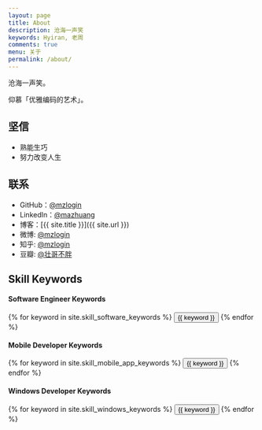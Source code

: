 ```yaml
---
layout: page
title: About
description: 沧海一声笑
keywords: Hyiran, 老周
comments: true
menu: 关于
permalink: /about/
---
```


沧海一声笑。

仰慕「优雅编码的艺术」。

## 坚信

* 熟能生巧
* 努力改变人生

## 联系

* GitHub：[@mzlogin](https://github.com/yichao)
* LinkedIn：[@mazhuang](https://www.linkedin.com/in/yichao)
* 博客：[{{ site.title }}]({{ site.url }})
* 微博: [@mzlogin](http://weibo.com/yichao)
* 知乎: [@mzlogin](http://www.zhihu.com/peopleyichao)
* 豆瓣: [@壮哥不胖](http://www.douban.com/people/yichao)

## Skill Keywords

#### Software Engineer Keywords
<div class="btn-inline">
    {% for keyword in site.skill_software_keywords %}
    <button class="btn btn-outline" type="button">{{ keyword }}</button>
    {% endfor %}
</div>

#### Mobile Developer Keywords
<div class="btn-inline">
    {% for keyword in site.skill_mobile_app_keywords %}
    <button class="btn btn-outline" type="button">{{ keyword }}</button>
    {% endfor %}
</div>

#### Windows Developer Keywords
<div class="btn-inline">
    {% for keyword in site.skill_windows_keywords %}
    <button class="btn btn-outline" type="button">{{ keyword }}</button>
    {% endfor %}
</div>
